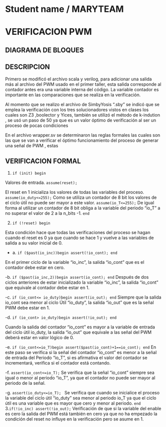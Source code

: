 Student name / MARYTEAM 
================
VERIFICACION PWM
================

DIAGRAMA DE BLOQUES
-------------------

DESCRIPCION
-----------

Primero se modificó el archivo scala y verilog, para adicionar una salida más al archivo del PWM usado en el primer taller, esta salida corresponde al contador antes era una variable interna del código. La  variable contador es importante en las comparaciones que se realiza en la verificación.

Al momento que se realizo el archivo de SimbyYosis “.sby” se indicó que se emplea la verificación con los tres solucionadores vistos en clases los cuales son Z3 ,boolector  y Yices, también se utilizó el método de k-indution , se usó un paso de 50 ya que es un valor óptimo de verificación al ser un proceso de pocas condiciones

En el archivo wrapper.sv se determinaron las reglas formales las cuales son las que se van a verificar el óptimo funcionamiento del proceso de generar una señal de PWM , estas 



VERIFICACION FORMAL
-------------------
1.  ```if (init) begin```

Valores de entrada.
          ```assume(reset);```
          
El reset en 1 inicializa los valores de todas las variables del proceso.
        ```assume(io_duty<=255);```
Como se utiliza un contador de 8 bit los valores de el ciclo útil no puede ser mayor
a este valor.
        ```assume(io_T<=255);```
De igual forma al utilizar un contador de 8 bit obliga  a la variable del periodo “io_T”
a no superar el valor de 2 a la n_bits -1.
     ```end```
     
2. ```if (!reset) begin```

Esta condición hace que todas las verificaciones del proceso se hagan cuando el reset es 0 ya que cuando se hace 1 y vuelve a las variables de salida a su valor inicial de 0.

- a. ```if ($past(io_inc))begin
      assert(!io_cont);
  end```
  
En el primer ciclo de la variable “io_inc”, la salida “io_cont” que es el contador debe estar en cero.

-b. ```if ($past(io_inc,2))begin
      assert(io_cont);
   end```
Después de dos ciclos anteriores de estar inicializado la variable “io_inc”, la salida “io_cont” que equivale al contador debe estar en 1.

-c. ```if (io_cont<= io_duty)begin
       assert(io_out);
   end```
Siempre que la salida io_cont sea menor al ciclo Útil “io_duty”, la salida “io_out”  que es la señal PWM debe estar en 1.

-d. ```if (io_cont> io_duty)begin
        assert(!io_out);
   end```
   
Cuando la salida del contador “io_cont” es mayor a la variable de entrada del ciclo útil io_duty, la salida “io_out” que equivale a las señal del PWM deberá estar en valor lógico de 0.

-e. ```if (io_cont<=io_T)begin
       assert($past(io_cont)+1==io_cont);
   end```
En este paso se verifica si la señal del contador “io_cont” es menor a la señal de entrada del Periodo “io_T”, si es afirmativa el valor del contador se incrementará, verifica si el contador está contando.

-f. ```assert(io_cont<=io_T);```
Se verifica que la señal “io_cont” siempre sea igual o menor al periodo “io_T”, ya que el contador no puede ser mayor al periodo de la señal.

-g.  ```assert(io_duty<=io_T); ``` 
Se verifica que cuando se inicialice el proceso la variable del ciclo útil “io_duty” sea menor al periodo io_T ya que el ciclo útil es una variable que es mayor que cero y menor al periodo. 
 ```end```
3.```if(!io_inc) assert(!io_out);```
Verificación de que si la variable del enable es cero la salida del PWM está también en cero ya que no ha empezado la condición del reset no influye en la verificación pero se asume en 1.
